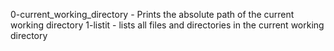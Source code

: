 0-current_working_directory - Prints the absolute path of the current working directory
1-listit - lists all files and directories in the current working directory

